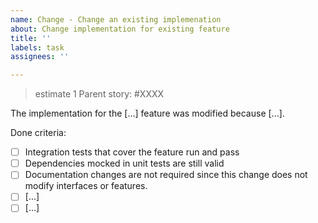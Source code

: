```yaml
---
name: Change - Change an existing implemenation
about: Change implementation for existing feature
title: ''
labels: task
assignees: ''

---
```

> estimate 1
Parent story: #XXXX

The implementation for the [...] feature was modified because [...].

Done criteria:

- [ ] Integration tests that cover the feature run and pass
- [ ] Dependencies mocked in unit tests are still valid
- [ ] Documentation changes are not required since this change does
      not modify interfaces or features.
- [ ] [...]
- [ ] [...]
